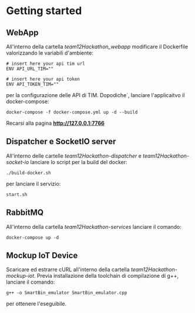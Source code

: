  # Getting started

## WebApp

All'interno della cartella *team12Hackathon_webapp* modificare il Dockerfile valorizzando le variabili d'ambiente:

    # insert here your api tim url
    ENV API_URL_TIM=""
    
    # insert here your api token
    ENV API_TOKEN_TIM=""

per la configurazione delle API di TIM.
Dopodiche`, lanciare l'applicaitvo il docker-compose:

    docker-compose -f docker-compose.yml up -d --build

Recarsi alla pagina **http://127.0.0.1:7766**

## Dispatcher e SocketIO server

All'interno delle cartelle *team12Hackathon-dispatcher* e *team12Hackathon-socket-io* lanciare lo script per la build del docker:

    ./build-docker.sh
per lanciare il servizio:

    start.sh
    
## RabbitMQ

All'interno della cartella *team12Hackathon-services* lanciare il comando:

    docker-compose up -d
##  Mockup IoT Device

Scaricare ed estrarre cURL all'interno della cartella *team12Hackathon-mockup-iot*. Previa installazione della toolchain di compilazione di g++, lanciare il comando:

    g++ -o SmartBin_emulator SmartBin_emulator.cpp
per ottenere l'eseguibile.
